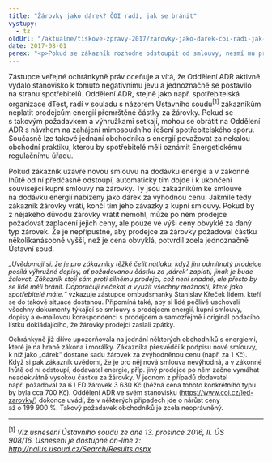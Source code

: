 ```yaml
---
title: "Žárovky jako dárek? ČOI radí, jak se bránit"
vystupy:
  - tz
oldUrl: "/aktualne/tiskove-zpravy-2017/zarovky-jako-darek-coi-radi-jak-se-branit"
date: 2017-08-01
perex: "<p>Pokud se zákazník rozhodne odstoupit od smlouvy, nesmí mu prodejce vyhrožovat žalobou a požadovat přemrštěnou částku za žárovky, které byly „dárkem“ ke smlouvě o dodávce energií. Podle zástupce ombudsmanky by se zákazníci neměli výhrůžek obchodníků s energiemi zaleknout. Mají pouze povinnost žárovky vrátit, nebo doplatit cenu obvyklou, za kterou lze žárovky zakoupit v běžné obchodní síti. V případě sporu s prodejcem by se měli hned obrátit na Oddělení mimosoudního řešení sporů České obchodní inspekce (Oddělení ADR).</p>"
---
```


<!-- imported from the old website -->

<p>Zástupce veřejné ochránkyně práv oceňuje a vítá, že Oddělení ADR aktivně vydalo stanovisko k tomuto negativnímu jevu a jednoznačně se postavilo na stranu spotřebitelů. Oddělení ADR, stejně jako např. spotřebitelská organizace dTest, radí v souladu s názorem Ústavního soudu<sup>[1]</sup> zákazníkům neplatit prodejcům energií přemrštěné částky za žárovky. Pokud se s takovým požadavkem a výhružkami setkají, mohou se obrátit na Oddělení ADR s návrhem na zahájení mimosoudního řešení spotřebitelského sporu. Současně lze takové jednání obchodníka s energií považovat za nekalou obchodní praktiku, kterou by spotřebitelé měli oznámit Energetickému regulačnímu úřadu.</p> <p>Pokud zákazník uzavře novou smlouvu na dodávku energie a v zákonné lhůtě od ní předčasně odstoupí, automaticky tím dojde i k ukončení související kupní smlouvy na žárovky. Ty jsou zákazníkům ke smlouvě na dodávku energií nabízeny jako dárek za výhodnou cenu. Jakmile tedy zákazník žárovky vrátí, končí tím jeho závazky z kupní smlouvy. Pokud by z nějakého důvodu žárovky vrátit nemohl, může po něm prodejce požadovat zaplacení jejich ceny, ale pouze ve výši ceny obvyklé za daný typ žárovek. Že je nepřípustné, aby prodejce za žárovky požadoval částku několikanásobně vyšší, než je cena obvyklá, potvrdil zcela jednoznačně Ústavní soud.</p> <p><i style="font-size: 12.8px;">„Uvědomuji si, že je pro zákazníky těžké čelit nátlaku, když jim odmítnutý prodejce posílá výhružné dopisy, ať požadovanou částku za ‚dárek‘ zaplatí, jinak je bude žalovat. Zákazník stojí sám proti silnému prodejci, což není snadné, ale přesto by se lidé měli bránit. Doporučuji nečekat a využít všechny možnosti, které jako spotřebitelé máte,“</i><span style="font-size: 12.8px;"> vzkazuje zástupce ombudsmanky Stanislav Křeček lidem, kteří se do takové situace dostanou. Připomíná také, aby si lidé pečlivě uschovali všechny dokumenty týkající se smlouvy s prodejcem energií, kupní smlouvy, dopisy a e-mailovou korespondenci s prodejcem a samozřejmě i originál podacího lístku dokládajícího, že žárovky prodejci zaslali zpátky.</span></p><p><span style="font-size: 12.8px;">Ochránkyně již dříve upozorňovala na jednání některých obchodníků s energiemi, které je na hraně zákona i morálky. Zákazníka přesvědčí k podpisu nové smlouvy, k níž jako „dárek“ dostane sadu žárovek za zvýhodněnou cenu (např. za 1 Kč). Když si pak zákazník uvědomí, že je pro něj nová smlouva nevýhodná, a v zákonné lhůtě od ní odstoupí, dodavatel energie, příp. jiný prodejce po něm začne vymáhat neadekvátně vysokou částku za žárovky. V jednom z případů dodavatel např. požadoval za 6 LED žárovek 3 630 Kč (běžná cena tohoto konkrétního typu by byla cca 700 Kč). Oddělení ADR ve svém stanovisku (</span><a href="https://www.coi.cz/led-zarovky/" style="font-size: 12.8px;">https://www.coi.cz/led-zarovky/</a><span style="font-size: 12.8px;">) dokonce uvádí, že v některých případech jde o nárůst ceny až o 199 900 %. Takový požadavek obchodníků je zcela neoprávněný.</span></p> <hr /> <p><sup>[1]</sup> <i>Viz usnesení Ústavního soudu ze dne 13. prosince 2016, II. ÚS 908/16. Usnesení je dostupné on-line z: <a title="Otevření do nového okna" href="http://nalus.usoud.cz/Search/Results.aspx" target="_blank">http://nalus.usoud.cz/Search/Results.aspx</a> </i></p>
